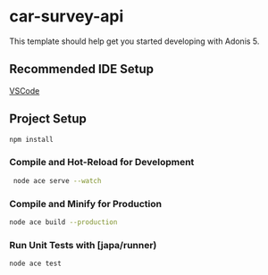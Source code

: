 # car-survey-api

This template should help get you started developing with Adonis 5.

## Recommended IDE Setup

[VSCode](https://code.visualstudio.com/) 

## Project Setup

```sh
npm install
```

### Compile and Hot-Reload for Development

```sh
 node ace serve --watch
```

### Compile and Minify for Production

```sh
node ace build --production
```

### Run Unit Tests with [japa/runner)

```sh
node ace test
```

